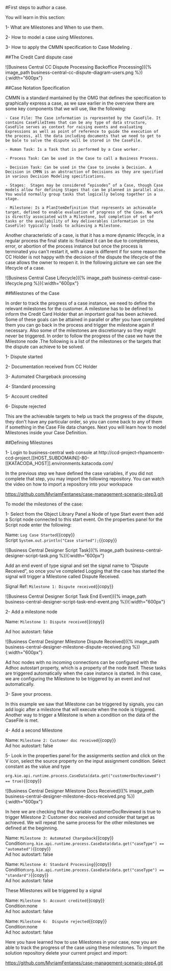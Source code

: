 
#First steps to author a case.

You will learn in this section:

1- What are Milestones and When to use them.

2- How to model a case using Milestones.

3- How to apply the CMMN specification to Case Modeling .

##The Credit Card dispute case

![Business Central CC Dispute Processing Backoffice Processing]({% image_path business-central-cc-dispute-diagram-users.png %}){:width="600px"}


##Case Notation Specification

CMMN is a standard mantained by the OMG that defines the specification to graphically express a case, as we saw earlier in the overview there are some key components that we will use, like the following:

    - Case File: The Case information is represented by the CaseFile. It contains CaseFileItems that can be any type of data structure, CaseFile serves as context for raising events and evaluating Expressions as well as point of reference to guide the execution of the process, all the data including documents that we need to get to be bale to solve the dispute will be stored in the CaseFile.

    - Human Task: Is a Task that is performed by a Case worker.

    - Process Task: Can be used in the Case to call a Business Process.

    - Decision Task: Can be used in the Case to invoke a Decision. A Decision in CMMN is an abstraction of Decisions as they are specified in various Decision Modeling specifications.

    - Stages:  Stages may be considered “episodes” of a Case, though Case models allow for defining Stages that can be planned in parallel also. You would normally group tasks that logically belong together in a stage.

    - Milestone: Is a PlanItemDefinition that represents an achievable target, defined to enable evaluation of progress of the Case. No work is directly associated with a Milestone, but completion of set of tasks or the availability of key deliverables (information in the CaseFile) typically leads to achieving a Milestone.

Another characteristic of a case, is that it has a more dynamic lifecycle, in a regular process the final state is: finalized it can be due to completeness, error, or abortion of the process instance but once the process is terminated you can't restart it, with a case is different if for some reason the CC Holder is not happy with the decision of the dispute the lifecycle of the case allows the owner to reopen it. In the following picture we can see the lifecycle of a case.

![Business Central Case Lifecycle]({% image_path business-central-case-lifecycle.png %}){:width="600px"}

##Milestones of the Case

In order to track the progress of a case instance, we need to define the relevant milestones for the customer. A milestone has to be defined to inform the Credit Card Holder that an important goal has been achieved. Some of these goals  can be attained in parallel or after you have completed them you can go back in the process and trigger the milestone again if necessary. Also some of the milestones are discretionary so they might never be triggered. In order to follow the progress of the case we have  the Milestone node .The following is a list of the milestones or the targets that the dispute can achieve to be solved.

1- Dispute started

2- Documentation received from CC Holder

3- Automated Chargeback processing

4- Standard processing

5- Account credited

6- Dispute rejected



This are the achievable targets to help us track the progress of the dispute, they don't have any particular order, so you can come back to any of them if something in the Case File data changes. Next you will learn how to model Milestones inside your Case Definition.


##Defining Milestones

1- Login to business-central web console at http://ccd-project-rhpamcentr-ccd-project.[[HOST_SUBDOMAIN]]-80-[[KATACODA_HOST]].environments.katacoda.com/


In the previous step we have defined the case variables, if you did not complete that step, you may import the following repository. You can watch the video on how to import a repository into your workspace

https://github.com/MyriamFentanes/case-management-scenario-step3.git


To model the milestones of the case:

1- Select from the Object Library Panel a Node of type  Start event then add a Script node connected to this start event. On the properties panel for the Script node enter the following:

Name: `Log Case Started`{{copy}}  
Script  `System.out.println("Case started");`{{copy}}  

![Business Central Designer Script Task]({% image_path business-central-designer-script-task.png %}){:width="600px"}

Add an end event of type signal and set the signal name to “Dispute Received”, so once you've completed Logging that the case has started the signal will trigger a Milestone called Dispute Received.

Signal Ref:  `Milestone 1: Dispute received`{{copy}}

![Business Central Designer Script Task End Event]({% image_path business-central-designer-script-task-end-event.png %}){:width="600px"}

2- Add a milestone node

Name:  `Milestone 1: Dispute received`{{copy}}

Ad hoc autostart: false

![Business Central Designer Milestone Dispute Received]({% image_path business-central-designer-milestone-dispute-received.png %}){:width="600px"}

Ad hoc nodes with no incoming connections can be configured with the Adhoc autostart property, which is a property of the node itself. These tasks are triggered automatically when the case instance is started. In this case, we are configuring the Milestone to be triggered by an event and not automatically.

3- Save your process.


In this example we saw that Milestone can be triggered by signals, you can add logic after a milestone that will execute when the node is triggered. Another way to trigger a Milestone is when a condition on the data of the CaseFile is met.

4- Add a second Milestone

Name:  `Milestone 2: Customer doc received`{{copy}}  
Ad hoc autostart: false

5- Look in the properties panel for the assignments section and click on the V icon, select the source property on the input assignment condition.
Select constant as the value and type

`org.kie.api.runtime.process.CaseData(data.get("customerDocReviewed") == true)`{{copy}}

![Business Central Designer Milestone Docs Received]({% image_path business-central-designer-milestone-docs-received.png %}){:width="600px"}

In here we are checking that the variable customerDocReviewed is true to trigger Milestone 2: Customer doc received and consider that target as achieved. We will repeat the same process for the other milestones we defined at the beginning.

Name:  `Milestone 3: Automated Chargeback`{{copy}}  
Condition:`org.kie.api.runtime.process.CaseData(data.get("caseType") == "automated")`{{copy}}  
Ad hoc autostart: false

Name:  `Milestone 4: Standard Processing`{{copy}}  
Condition:`org.kie.api.runtime.process.CaseData(data.get("caseType") == "standard")`{{copy}}  
Ad hoc autostart: false

These Milestones will be triggered by a signal

Name:  `Milestone 5: Account credited`{{copy}}  
Condition:none  
Ad hoc autostart: false  

Name:  `Milestone 6:  Dispute rejected`{{copy}}  
Condition:none  
Ad hoc autostart: false  

Here you have learned how to use Milestones in your case, now you are able to track the progress of the case using these milestones. To import the solution repository delete your current project and import:

https://github.com/MyriamFentanes/case-management-scenario-step4.git

